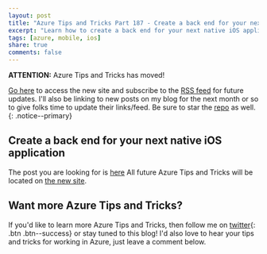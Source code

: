 ```yaml
---
layout: post
title: "Azure Tips and Tricks Part 187 - Create a back end for your next native iOS application"
excerpt: "Learn how to create a back end for your next native iOS application"
tags: [azure, mobile, ios]
share: true
comments: false
---
```

 
**ATTENTION:** Azure Tips and Tricks has moved!
 
[Go here](http://azuredev.tips/) to access the new site and subscribe to the [RSS feed](https://microsoft.github.io/AzureTipsAndTricks/rss.xml) for future updates. I'll also be linking to new posts on my blog for the next month or so to give folks time to update their links/feed. Be sure to star the [repo](http://source.azuredev.tips) as well.
{: .notice--primary}

## Create a back end for your next native iOS application

The post you are looking for is [here](https://microsoft.github.io/AzureTipsAndTricks/blog/tip187.html) All future Azure Tips and Tricks will be located on [the new site](http://azuredev.tips/). 

## Want more Azure Tips and Tricks?
If you'd like to learn more Azure Tips and Tricks, then follow me on [twitter](http://twitter.com/mbcrump){: .btn .btn--success} or stay tuned to this blog! I'd also love to hear your tips and tricks for working in Azure, just leave a comment below.